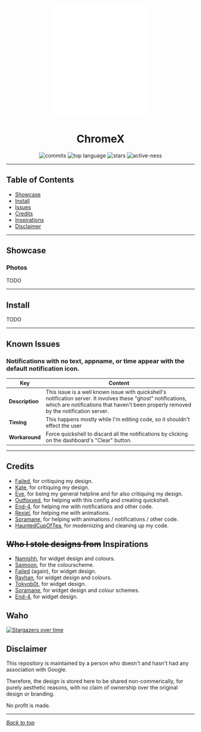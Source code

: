 <a name="top_marker"/>
<div align="center">
<img src=".github/icon.png?" alt="ChromeX Icon" width="258" height="299">

# ChromeX

![commits](https://img.shields.io/github/last-commit/catdeal3r/ChromeX?style=for-the-badge&labelColor=1B1919&color=74be88)
![top language](https://img.shields.io/github/languages/top/catdeal3r/ChromeX?color=6d92bf&style=for-the-badge&labelColor=1B1919)
![stars](https://img.shields.io/github/stars/catdeal3r/ChromeX?style=for-the-badge&labelColor=1B1919&color=74be88)
![active-ness](https://img.shields.io/badge/is-under_active_development-blue?color=6d92bf&style=for-the-badge&labelColor=1B1919)

---

</div>

## Table of Contents
- [Showcase](#showcase)
- [Install](#install)
- [Issues](#known-issues)
- [Credits](#credits)
- [Inspirations](#allowing-me-to-steal-designs-inspirations)
- [Disclaimer](#disclaimer)

---

## Showcase

### Photos

TODO

---

## Install

TODO

---

## Known Issues

### Notifications with no text, appname, or time appear with the default notification icon.

| Key | Content |
| --- | --- |
| **Description** | This issue is a well known issue with quickshell's notification server. It involves these "ghost" notifications, which are notifications that haven't been properly removed by the notification server. |
| **Timing** | This happens mostly while I'm editing code, so it shouldn't effect the user |
| **Workaround** | Force quickshell to discard all the notifications by clicking on the dashboard's "Clear" button. |


---

## Credits
- [Failed](https://github.com/Failedex), for critiquing my design.
- [Kate](https://github.com/jiyutake), for critiquing my design.
- [Eve](https://github.com/CelestialCrafter), for being my general helpline and for also critiquing my design.
- [Outfoxxed](https://outfoxxed.me/), for helping with this config and creating quickshell.
- [End-4](https://github.com/end-4/), for helping me with notifications and other code.
- [Rexiel](https://github.com/Rexcrazy804), for helping me with animations.
- [Soramane](https://github.com/soramanew), for helping with animations / notifications / other code.
- [HauntedCupOfTea](https://github.com/hauntedcupoftea), for modernizing and cleaning up my code.

## ~~Who I stole designs from~~ Inspirations
- [Namishh](https://github.com/namishh), for widget design and colours.
- [Saimoon](https://github.com/saimoomedits), for the colourscheme.
- [Failed](https://github.com/Failedex) (again), for widget design.
- [Rayhan](https://github.com/raexera), for widget design and colours.
- [Tokyob0t](https://github.com/tokyob0t), for widget design.
- [Soramane](https://github.com/soramanew), for widget design and colour schemes.
- [End-4](https://github.com/end-4), for widget design.


## Waho

[![Stargazers over time](https://starchart.cc/catdeal3r/ChromeX.svg?variant=adaptive)](https://starchart.cc/dealerofallthecats/fibreglass)

## Disclaimer

This repository is maintained by a person who doesn't and hasn't had any association with Google.

Therefore, the design is stored here to be shared non-commerically, for purely aesthetic reasons, with no claim of ownership over the original design or branding.

No profit is made.

---
*[Back to top](#top_marker)*

